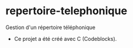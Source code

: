 # repertoire-telephonique
Gestion d'un répertoire téléphonique 
- Ce projet a été créé avec C (Codeblocks).
